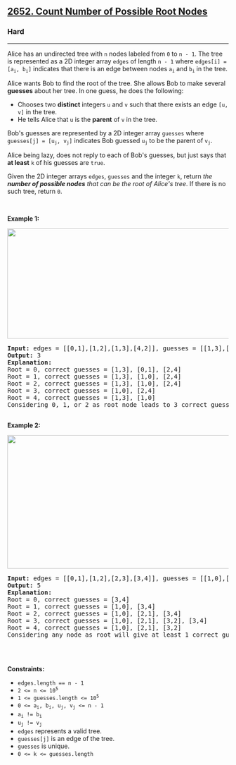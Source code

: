 <h2><a href="https://leetcode.com/problems/count-number-of-possible-root-nodes">2652. Count Number of Possible Root Nodes</a></h2><h3>Hard</h3><hr><p>Alice has an undirected tree with <code>n</code> nodes labeled from <code>0</code> to <code>n - 1</code>. The tree is represented as a 2D integer array <code>edges</code> of length <code>n - 1</code> where <code>edges[i] = [a<sub>i</sub>, b<sub>i</sub>]</code> indicates that there is an edge between nodes <code>a<sub>i</sub></code> and <code>b<sub>i</sub></code> in the tree.</p>

<p>Alice wants Bob to find the root of the tree. She allows Bob to make several <strong>guesses</strong> about her tree. In one guess, he does the following:</p>

<ul>
	<li>Chooses two <strong>distinct</strong> integers <code>u</code> and <code>v</code> such that there exists an edge <code>[u, v]</code> in the tree.</li>
	<li>He tells Alice that <code>u</code> is the <strong>parent</strong> of <code>v</code> in the tree.</li>
</ul>

<p>Bob&#39;s guesses are represented by a 2D integer array <code>guesses</code> where <code>guesses[j] = [u<sub>j</sub>, v<sub>j</sub>]</code> indicates Bob guessed <code>u<sub>j</sub></code> to be the parent of <code>v<sub>j</sub></code>.</p>

<p>Alice being lazy, does not reply to each of Bob&#39;s guesses, but just says that <strong>at least</strong> <code>k</code> of his guesses are <code>true</code>.</p>

<p>Given the 2D integer arrays <code>edges</code>, <code>guesses</code> and the integer <code>k</code>, return <em>the <strong>number of possible nodes</strong> that can be the root of Alice&#39;s tree</em>. If there is no such tree, return <code>0</code>.</p>

<p>&nbsp;</p>
<p><strong class="example">Example 1:</strong></p>

<p><img alt="" src="https://assets.leetcode.com/uploads/2022/12/19/ex-1.png" style="width: 727px; height: 250px;" /></p>

<pre>
<strong>Input:</strong> edges = [[0,1],[1,2],[1,3],[4,2]], guesses = [[1,3],[0,1],[1,0],[2,4]], k = 3
<strong>Output:</strong> 3
<strong>Explanation:</strong> 
Root = 0, correct guesses = [1,3], [0,1], [2,4]
Root = 1, correct guesses = [1,3], [1,0], [2,4]
Root = 2, correct guesses = [1,3], [1,0], [2,4]
Root = 3, correct guesses = [1,0], [2,4]
Root = 4, correct guesses = [1,3], [1,0]
Considering 0, 1, or 2 as root node leads to 3 correct guesses.

</pre>

<p><strong class="example">Example 2:</strong></p>

<p><img alt="" src="https://assets.leetcode.com/uploads/2022/12/19/ex-2.png" style="width: 600px; height: 303px;" /></p>

<pre>
<strong>Input:</strong> edges = [[0,1],[1,2],[2,3],[3,4]], guesses = [[1,0],[3,4],[2,1],[3,2]], k = 1
<strong>Output:</strong> 5
<strong>Explanation:</strong> 
Root = 0, correct guesses = [3,4]
Root = 1, correct guesses = [1,0], [3,4]
Root = 2, correct guesses = [1,0], [2,1], [3,4]
Root = 3, correct guesses = [1,0], [2,1], [3,2], [3,4]
Root = 4, correct guesses = [1,0], [2,1], [3,2]
Considering any node as root will give at least 1 correct guess. 

</pre>

<p>&nbsp;</p>
<p><strong>Constraints:</strong></p>

<ul>
	<li><code>edges.length == n - 1</code></li>
	<li><code>2 &lt;= n &lt;= 10<sup>5</sup></code></li>
	<li><code>1 &lt;= guesses.length &lt;= 10<sup>5</sup></code></li>
	<li><code>0 &lt;= a<sub>i</sub>, b<sub>i</sub>, u<sub>j</sub>, v<sub>j</sub> &lt;= n - 1</code></li>
	<li><code>a<sub>i</sub> != b<sub>i</sub></code></li>
	<li><code>u<sub>j</sub> != v<sub>j</sub></code></li>
	<li><code>edges</code> represents a valid tree.</li>
	<li><code>guesses[j]</code> is an edge of the tree.</li>
	<li><code>guesses</code> is unique.</li>
	<li><code>0 &lt;= k &lt;= guesses.length</code></li>
</ul>
